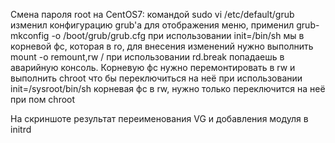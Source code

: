 Cмена пароля root на CentOS7:
командой sudo vi /etc/default/grub изменил конфигурацию grub'а для отображения меню, применил grub-mkconfig -o /boot/grub/grub.cfg
при использовании init=/bin/sh мы в корневой фс, которая в ro, для внесения изменений нужно выполнить mount -o remount,rw /
при использовании rd.break попадаешь в аварийную консоль. Корневую фс нужно перемонтировать в rw и выполнить chroot что бы переключиться на неё 
при использовании init=/sysroot/bin/sh корневая фс в rw, нужно только переключится на неё при пом chroot

На скриншоте результат переименования VG и добавления модуля в initrd